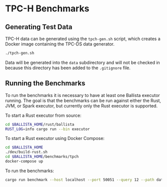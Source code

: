 # TPC-H Benchmarks

## Generating Test Data

TPC-H data can be generated using the `tpch-gen.sh` script, which creates a Docker image containing the TPC-DS data
generator.

```bash
./tpch-gen.sh
```

Data will be generated into the `data` subdirectory and will not be checked in because this directory has been added 
to the `.gitignore` file.

## Running the Benchmarks

To run the benchmarks it is necessary to have at least one Ballista executor running. The goal is that the benchmarks
can be run against either the Rust, JVM, or Spark executor, but currently only the Rust executor is supported.

To start a Rust executor from source:

```bash
cd $BALLISTA_HOME/rust/ballista
RUST_LOG=info cargo run --bin executor
```

To start a Rust executor using Docker Compose:

```bash
cd $BALLISTA_HOME
./dev/build-rust.sh
cd $BALLISTA_HOME/benchmarks/tpch
docker-compose up
```

To run the benchmarks:

```bash
cargo run benchmark --host localhost --port 50051 --query 12 --path data --format tbl
```


